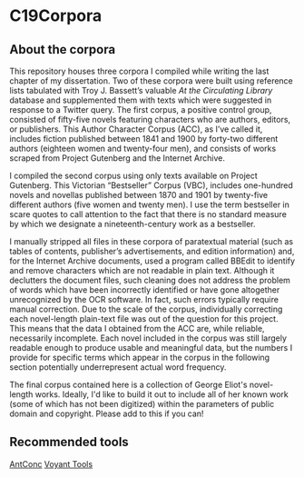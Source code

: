 # C19Corpora

## About the corpora

This repository houses three corpora I compiled while writing the last chapter of my dissertation. Two of these corpora were built using reference lists tabulated with Troy J. Bassett’s valuable <em>At the Circulating Library</em> database and supplemented them with texts which were suggested in response to a Twitter query. The first corpus, a positive control group, consisted of fifty-five novels featuring characters who are authors, editors, or publishers.⁠ This Author Character Corpus (ACC), as I’ve called it, includes fiction published between 1841 and 1900 by forty-two different authors (eighteen women and twenty-four men), and consists of works scraped from Project Gutenberg and the Internet Archive.  

I compiled the second corpus using only texts available on Project Gutenberg. This Victorian “Bestseller” Corpus (VBC), includes one-hundred novels and novellas published between 1870 and 1901 by twenty-five different authors (five women and twenty men). ⁠I use the term bestseller in scare quotes to call attention to the fact that there is no standard measure by which we designate a nineteenth-century work as a bestseller.⁠ 

I manually stripped all files in these corpora of paratextual material (such as tables of contents, publisher’s advertisements, and edition information) and, for the Internet Archive documents, used a program called BBEdit to identify and remove characters which are not readable in plain text. Although it declutters the document files, such cleaning does not address the problem of words which have been incorrectly identified or have gone altogether unrecognized by the OCR software. In fact, such errors typically require manual correction. Due to the scale of the corpus, individually correcting each novel-length plain-text file was out of the question for this project. This means that the data I obtained from the ACC are, while reliable, necessarily incomplete. Each novel included in the corpus was still largely readable enough to produce usable and meaningful data, but the numbers I provide for specific terms which appear in the corpus in the following section potentially underrepresent actual word frequency. 

The final corpus contained here is a collection of George Eliot's novel-length works. Ideally, I'd like to build it out to include all of her known work (some of which has not been digitized) within the parameters of public domain and copyright. Please add to this if you can!

## Recommended tools
<a href="https://www.laurenceanthony.net/software/antconc/">AntConc</a>
<a href="https://voyant-tools.org/">Voyant Tools</a>

